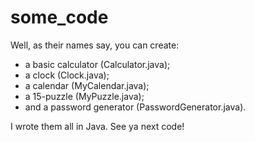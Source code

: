 # some_code
Well, as their names say, you can create:
- a basic calculator (Calculator.java);
- a clock (Clock.java);
- a calendar (MyCalendar.java);
- a 15-puzzle (MyPuzzle.java);
- and a password generator (PasswordGenerator.java).


I wrote them all in Java. See ya next code!
